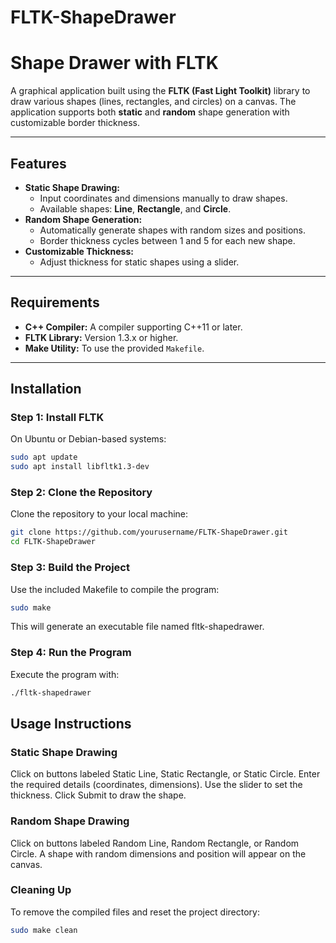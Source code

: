 # FLTK-ShapeDrawer

# Shape Drawer with FLTK

A graphical application built using the **FLTK (Fast Light Toolkit)** library to draw various shapes (lines, rectangles, and circles) on a canvas. The application supports both **static** and **random** shape generation with customizable border thickness.

---

## Features

- **Static Shape Drawing:**
  - Input coordinates and dimensions manually to draw shapes.
  - Available shapes: **Line**, **Rectangle**, and **Circle**.
- **Random Shape Generation:**
  - Automatically generate shapes with random sizes and positions.
  - Border thickness cycles between 1 and 5 for each new shape.
- **Customizable Thickness:**
  - Adjust thickness for static shapes using a slider.

---

## Requirements

- **C++ Compiler:** A compiler supporting C++11 or later.
- **FLTK Library:** Version 1.3.x or higher.
- **Make Utility:** To use the provided `Makefile`.

---

## Installation

### Step 1: Install FLTK

On Ubuntu or Debian-based systems:
```bash
sudo apt update
sudo apt install libfltk1.3-dev
```

### Step 2: Clone the Repository
Clone the repository to your local machine:
```bash
git clone https://github.com/yourusername/FLTK-ShapeDrawer.git
cd FLTK-ShapeDrawer
```

### Step 3: Build the Project
Use the included Makefile to compile the program:
```bash
sudo make
```
This will generate an executable file named fltk-shapedrawer.

### Step 4: Run the Program
Execute the program with:

```bash
./fltk-shapedrawer
```

## Usage Instructions
### Static Shape Drawing

Click on buttons labeled Static Line, Static Rectangle, or Static Circle.
Enter the required details (coordinates, dimensions).
Use the slider to set the thickness.
Click Submit to draw the shape.

### Random Shape Drawing
Click on buttons labeled Random Line, Random Rectangle, or Random Circle.
A shape with random dimensions and position will appear on the canvas.

### Cleaning Up
To remove the compiled files and reset the project directory:
```bash
sudo make clean
```

